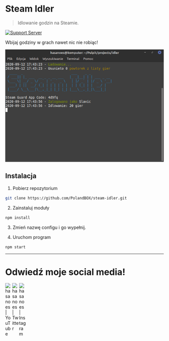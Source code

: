# Steam Idler
> Idlowanie godzin na Steamie.

[![Support Server](https://img.shields.io/discord/591914197219016707.svg?label=Discord&logo=Discord&colorB=7289da&style=for-the-badge)](https://discord.gg/H4ektqg)

Wbijaj godziny w grach nawet nic nie robiąc!

![](screenshot.png)

## Instalacja

1. Pobierz repozytorium

```bash
git clone https://github.com/PolandBOX/steam-idler.git
```
2. Zainstaluj moduły

```bash
npm install
```
3. Zmień nazwę configu i go wypełnij.

4. Uruchom program

```bash
npm start
```

---

# Odwiedź moje social media!
[<img align="left" alt="hasanoes | YouTube" width="22px" src="https://cdn.jsdelivr.net/npm/simple-icons@v3/icons/youtube.svg" />][youtube]
[<img align="left" alt="hasanoes | Twitter" width="22px" src="https://cdn.jsdelivr.net/npm/simple-icons@v3/icons/twitter.svg" />][twitter]
[<img align="left" alt="hasanoes | Instagram" width="22px" src="https://cdn.jsdelivr.net/npm/simple-icons@v3/icons/instagram.svg" />][instagram]



[twitter]: https://twitter.com/hasanoes
[youtube]: https://youtube.com/polandbox
[instagram]: https://instagram.com/sebus_997
